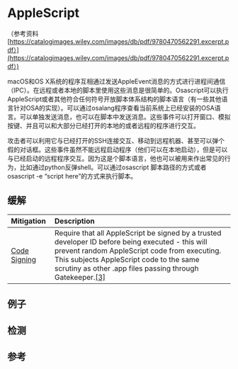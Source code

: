 # AppleScript

（参考资料 [https://catalogimages.wiley.com/images/db/pdf/9780470562291.excerpt.pdf）](https://catalogimages.wiley.com/images/db/pdf/9780470562291.excerpt.pdf）)

macOS和OS X系统的程序互相通过发送AppleEvent消息的方式进行进程间通信（IPC）。在远程或者本地的脚本里使用这些消息是很简单的。Osascript可以执行AppleScript或者其他符合任何符号开放脚本体系结构的脚本语言（有一些其他语言针对OSA的实现）。可以通过osalang程序查看当前系统上已经安装的OSA语言。可以单独发送消息，也可以在脚本中发送消息。这些事件可以打开窗口、模拟按键、并且可以和大部分已经打开的本地的或者远程的程序进行交互。

攻击者可以利用它与已经打开的SSH连接交互、移动到远程机器、甚至可以弹个假的对话框。这些事件虽然不能远程启动程序（他们可以在本地启动），但是可以与已经启动的远程程序交互。因为这是个脚本语言，他也可以被用来作出常见的行为，比如通过python反弹shell。可以通过osascript 脚本路径的方式或者osascript -e “script here”的方式来执行脚本。

## 缓解

| Mitigation | Description |
| :--- | :--- |
| [Code Signing](https://attack.mitre.org/mitigations/M1045) |  Require that all AppleScript be signed by a trusted developer ID before being executed - this will prevent random AppleScript code from executing. This subjects AppleScript code to the same scrutiny as other .app files passing through Gatekeeper.[\[3\]](https://www.engadget.com/2013/10/23/applescript-and-automator-gain-new-features-in-os-x-mavericks/) |

## 例子



## 检测

## 参考



